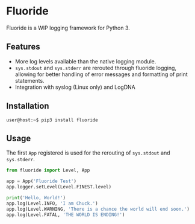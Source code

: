 # Fluoride

Fluoride is a WIP logging framework for Python 3.

## Features

- More log levels available than the native logging module.
- `sys.stdout` and `sys.stderr` are rerouted through fluoride logging, allowing for better handling of error messages and formatting of print statements.
- Integration with syslog (Linux only) and LogDNA

## Installation

```console
user@host:~$ pip3 install fluoride
```

## Usage

The first `App` registered is used for the rerouting of `sys.stdout` and `sys.stderr`.

```python
from fluoride import Level, App

app = App('Fluoride Test')
app.logger.setLevel(Level.FINEST.level)

print('Hello, World!')
app.log(Level.INFO, 'I am Chuck.')
app.log(Level.WARNING, 'There is a chance the world will end soon.')
app.log(Level.FATAL, 'THE WORLD IS ENDING!')
```
